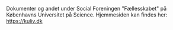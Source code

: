 Dokumenter og andet under Social Foreningen "Fællesskabet" på Københavns Universitet på Science.
Hjemmesiden kan findes her: https://kuliv.dk
